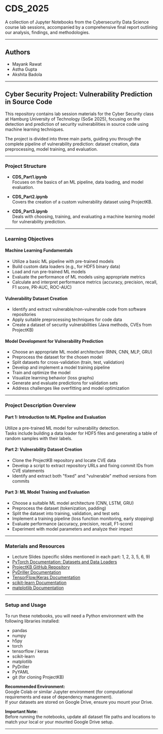 # CDS_2025

A collection of Jupyter Notebooks from the Cybersecurity Data Science course lab sessions, accompanied by a comprehensive final report outlining our analysis, findings, and methodologies.

---

## Authors

- Mayank Rawat
- Astha Gupta
- Akshita Badola

---

## **Cyber Security Project: Vulnerability Prediction in Source Code**

This repository contains lab session materials for the Cyber Security class at Hamburg University of Technology (SoSe 2025), focusing on the detection and prediction of security vulnerabilities in source code using machine learning techniques.

The project is divided into three main parts, guiding you through the complete pipeline of vulnerability prediction: dataset creation, data preprocessing, model training, and evaluation.

---

### **Project Structure**

- **CDS_Part1.ipynb**  
  Focuses on the basics of an ML pipeline, data loading, and model evaluation.

- **CDS_Part2.ipynb**  
  Covers the creation of a custom vulnerability dataset using ProjectKB.

- **CDS_Part3.ipynb**  
  Deals with choosing, training, and evaluating a machine learning model for vulnerability prediction.

---

### **Learning Objectives**

#### **Machine Learning Fundamentals**
- Utilize a basic ML pipeline with pre-trained models
- Build custom data loaders (e.g., for HDF5 binary data)
- Load and run pre-trained ML models
- Evaluate the performance of ML models using appropriate metrics
- Calculate and interpret performance metrics (accuracy, precision, recall, F1 score, PR-AUC, ROC-AUC)

#### **Vulnerability Dataset Creation**
- Identify and extract vulnerable/non-vulnerable code from software repositories
- Apply suitable preprocessing techniques for code data
- Create a dataset of security vulnerabilities (Java methods, CVEs from ProjectKB)

#### **Model Development for Vulnerability Prediction**
- Choose an appropriate ML model architecture (RNN, CNN, MLP, GRU)
- Preprocess the dataset for the chosen model
- Split datasets for cross-validation (train, test, validation)
- Develop and implement a model training pipeline
- Train and optimize the model
- Visualize learning behavior (loss graphs)
- Generate and evaluate predictions for validation sets
- Address challenges like overfitting and model optimization

---

### **Project Description Overview**

#### **Part 1: Introduction to ML Pipeline and Evaluation**
Utilize a pre-trained ML model for vulnerability detection.  
Tasks include building a data loader for HDF5 files and generating a table of random samples with their labels.

#### **Part 2: Vulnerability Dataset Creation**
- Clone the ProjectKB repository and locate CVE data
- Develop a script to extract repository URLs and fixing commit IDs from CVE statements
- Identify and extract both "fixed" and "vulnerable" method versions from commits

#### **Part 3: ML Model Training and Evaluation**
- Choose a suitable ML model architecture (CNN, LSTM, GRU)
- Preprocess the dataset (tokenization, padding)
- Split the dataset into training, validation, and test sets
- Implement a training pipeline (loss function monitoring, early stopping)
- Evaluate performance (accuracy, precision, recall, F1-score)
- Experiment with model parameters and analyze their impact

---

### **Materials and Resources**

- Lecture Slides (specific slides mentioned in each part: 1, 2, 3, 5, 6, 9)
- [PyTorch Documentation: Datasets and Data Loaders](https://pytorch.org/docs/stable/data.html)
- [ProjectKB GitHub Repository](https://github.com/SAP/project-kb)
- [PyDriller Documentation](https://pydriller.readthedocs.io/en/latest/)
- [TensorFlow/Keras Documentation](https://www.tensorflow.org/api_docs)
- [scikit-learn Documentation](https://scikit-learn.org/stable/documentation.html)
- [matplotlib Documentation](https://matplotlib.org/stable/contents.html)

---

### **Setup and Usage**

To run these notebooks, you will need a Python environment with the following libraries installed:

- pandas
- numpy
- h5py
- torch
- tensorflow / keras
- scikit-learn
- matplotlib
- PyDriller
- PyYAML
- git (for cloning ProjectKB)

**Recommended Environment:**  
Google Colab or similar Jupyter environment (for computational requirements and ease of dependency management).  
If your datasets are stored on Google Drive, ensure you mount your Drive.

**Important Note:**  
Before running the notebooks, update all dataset file paths and locations to match your local or your mounted Google Drive setup.

---
